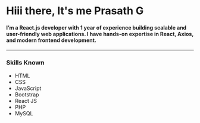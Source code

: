 # Hiii there, It's me Prasath G
#### I’m a React.js developer with 1 year of experience building scalable and user-friendly web applications. I have hands-on expertise in React, Axios, and modern frontend development.

---
### Skills Known
- HTML
- CSS
- JavaScript
- Bootstrap
- React JS
- PHP
- MySQL
